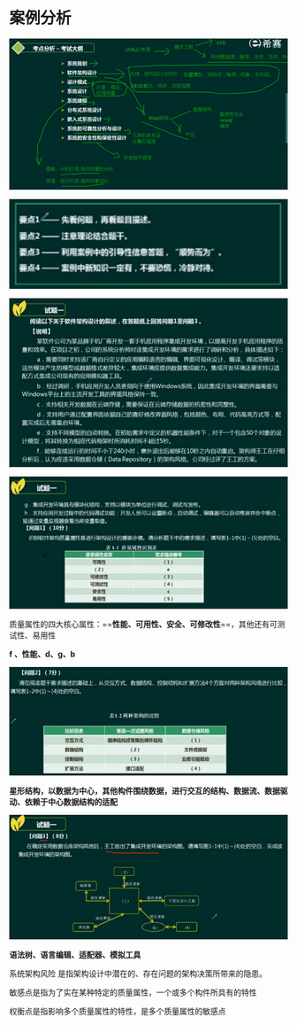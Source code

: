 # 案例分析

![image-20220901142408727](案例分析/image-20220901142408727.png)

![image-20220901142442339](案例分析/image-20220901142442339.png)

![image-20220901143318397](案例分析/image-20220901143318397.png)

![image-20220901143058445](案例分析/image-20220901143058445.png)

质量属性的四大核心属性：==**性能、可用性、安全、可修改性**==，其他还有可测试性、易用性

**f 、性能、d、g、b**

![image-20220901144130221](案例分析/image-20220901144130221.png)

**星形结构，以数据为中心，其他构件围绕数据，进行交互的结构、数据流、数据驱动、依赖于中心数据结构的适配**

![image-20220901151610427](案例分析/image-20220901151610427.png)

**语法树、语言编辑、适配器、模拟工具**





系统架构风险 是指架构设计中潜在的、存在问题的架构决策所带来的隐患。

敏感点是指为了实在某种特定的质量属性，一个或多个构件所具有的特性

权衡点是指影响多个质量属性的特性，是多个质量属性的敏感点